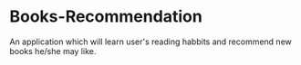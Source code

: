 # Books-Recommendation

An application which will learn user's reading habbits and recommend new books he/she may like.
